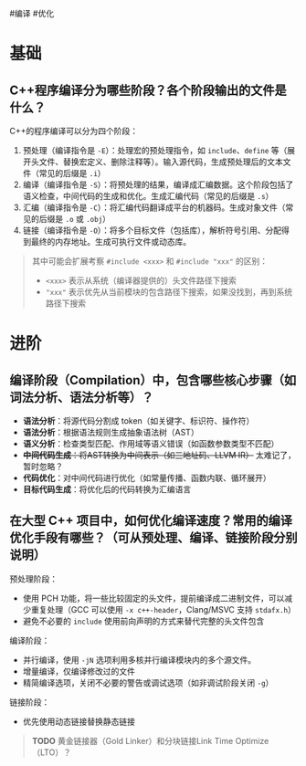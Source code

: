 
#编译 #优化

# 基础

## C++程序编译分为哪些阶段？各个阶段输出的文件是什么？

C++的程序编译可以分为四个阶段：

1. 预处理（编译指令是 `-E`）：处理宏的预处理指令，如 `include`、`define` 等（展开头文件、替换宏定义、删除注释等）。输入源代码，生成预处理后的文本文件（常见的后缀是 `.i`）
2. 编译（编译指令是 `-S`）：将预处理的结果，编译成汇编数据。这个阶段包括了语义检查，中间代码的生成和优化。生成汇编代码（常见的后缀是 `.s`）
3. 汇编（编译指令是 `-C`）：将汇编代码翻译成平台的机器码。生成对象文件（常见的后缀是 `.o` 或 `.obj`）
4. 链接（编译指令是 `-O`）：将多个目标文件（包括库），解析符号引用、分配得到最终的内存地址。生成可执行文件或动态库。

> 其中可能会扩展考察 `#include <xxx>` 和 `#include "xxx"` 的区别：
>  - `<xxx>` 表示从系统（编译器提供的）头文件路径下搜索
>  - `"xxx"` 表示优先从当前模块的包含路径下搜索，如果没找到，再到系统路径下搜索

# 进阶

## 编译阶段（Compilation）中，包含哪些核心步骤（如词法分析、语法分析等）？

 - **语法分析**：将源代码分割成 token（如关键字、标识符、操作符）
 - **语法分析**：根据语法规则生成抽象语法树（AST）
 - **语义分析**：检查类型匹配、作用域等语义错误（如函数参数类型不匹配）
 - ~~**中间代码生成**：将AST转换为中间表示（如三地址码、LLVM IR）~~ 太难记了，暂时忽略？
 - **代码优化**：对中间代码进行优化（如常量传播、函数内联、循环展开）
 - **目标代码生成**：将优化后的代码转换为汇编语言

## 在大型 C++ 项目中，如何优化编译速度？常用的编译优化手段有哪些？（可从预处理、编译、链接阶段分别说明）

预处理阶段：
- 使用 PCH 功能，将一些比较固定的头文件，提前编译成二进制文件，可以减少重复处理（GCC 可以使用 `-x c++-header`，Clang/MSVC 支持 `stdafx.h`）
- 避免不必要的 `include` 使用前向声明的方式来替代完整的头文件包含

编译阶段：
 - 并行编译，使用 `-jN` 选项利用多核并行编译模块内的多个源文件。
 - 增量编译，仅编译修改过的文件
 - 精简编译选项，关闭不必要的警告或调试选项（如非调试阶段关闭 `-g`）

链接阶段：
 - 优先使用动态链接替换静态链接

> **TODO** 黄金链接器（Gold Linker）和分块链接Link Time Optimize（LTO）？


